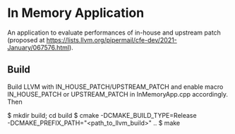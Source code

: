 In Memory Application
=====================

An application to evaluate performances of in-house and upstream patch
(proposed at https://lists.llvm.org/pipermail/cfe-dev/2021-January/067576.html).


Build
-----

Build LLVM with IN_HOUSE_PATCH/UPSTREAM_PATCH and enable macro
IN_HOUSE_PATCH or UPSTREAM_PATCH in InMemoryApp.cpp accordingly. Then

$ mkdir build; cd build
$ cmake -DCMAKE_BUILD_TYPE=Release \
  -DCMAKE_PREFIX_PATH="<path_to_llvm_build>" ..
$ make
